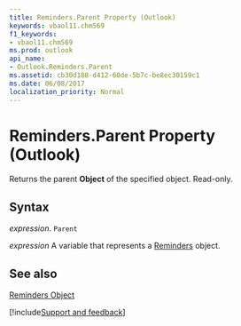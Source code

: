 ```yaml
---
title: Reminders.Parent Property (Outlook)
keywords: vbaol11.chm569
f1_keywords:
- vbaol11.chm569
ms.prod: outlook
api_name:
- Outlook.Reminders.Parent
ms.assetid: cb30d188-d412-60de-5b7c-be8ec30159c1
ms.date: 06/08/2017
localization_priority: Normal
---
```



# Reminders.Parent Property (Outlook)

Returns the parent  **Object** of the specified object. Read-only.


## Syntax

_expression_. `Parent`

_expression_ A variable that represents a [Reminders](./Outlook.Reminders.md) object.


## See also


[Reminders Object](Outlook.Reminders.md)

[!include[Support and feedback](~/includes/feedback-boilerplate.md)]